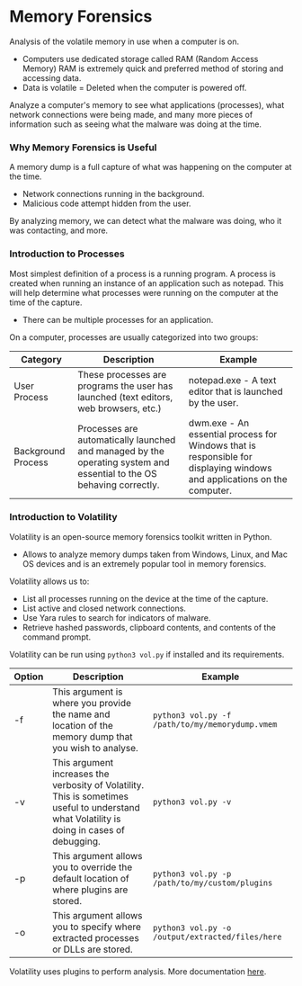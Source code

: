 # Memory Forensics

Analysis of the volatile memory in use when a computer is on.&#x20;

* Computers use dedicated storage called RAM (Random Access Memory) RAM is extremely quick and preferred method of storing and accessing data.&#x20;
* Data is volatile = Deleted when the computer is powered off.

Analyze a computer's memory to see what applications (processes), what network connections were being made, and many more pieces of information such as seeing what the malware was doing at the time.

### Why Memory Forensics is Useful

A memory dump is a full capture of what was happening on the computer at the time.

* Network connections running in the background.
* Malicious code attempt hidden from the user.

By analyzing memory, we can detect what the malware was doing, who it was contacting, and more.

### Introduction to Processes

Most simplest definition of a process is a running program. A process is created when running an instance of an application such as notepad. This will help determine what processes were running on the computer at the time of the capture.

* There can be multiple processes for an application.

On a computer, processes are usually categorized into two groups:

| Category           | Description                                                                                                          | Example                                                                                                                 |
| ------------------ | -------------------------------------------------------------------------------------------------------------------- | ----------------------------------------------------------------------------------------------------------------------- |
| User Process       | These processes are programs the user has launched (text editors, web browsers, etc.)                                | notepad.exe - A text editor that is launched by the user.                                                               |
| Background Process | Processes are automatically launched and managed by the operating system and essential to the OS behaving correctly. | dwm.exe - An essential process for Windows that is responsible for displaying windows and applications on the computer. |

### Introduction to Volatility

Volatility is an open-source memory forensics toolkit written in Python.

* Allows to analyze memory dumps taken from Windows, Linux, and Mac OS devices and is an extremely popular tool in memory forensics.

Volatility allows us to:

* List all processes running on the device at the time of the capture.
* List active and closed network connections.
* Use Yara rules to search for indicators of malware.
* Retrieve hashed passwords, clipboard contents, and contents of the command prompt.

Volatility can be run using `python3 vol.py` if installed and its requirements.

| Option | Description                                                                                                                                 | Example                                                              |
| ------ | ------------------------------------------------------------------------------------------------------------------------------------------- | -------------------------------------------------------------------- |
| -f     | This argument is where you provide the name and location of the memory dump that you wish to analyse.                                       | `python3 vol.py -f /path/to/my/memorydump.vmem`                      |
| -v     | This argument increases the verbosity of Volatility. This is sometimes useful to understand what Volatility is doing in cases of debugging. | <p><code>python3 vol.py -v</code> <br></p>                           |
| -p     | This argument allows you to override the default location of where plugins are stored.                                                      | <p><code>python3 vol.py -p /path/to/my/custom/plugins</code><br></p> |
| -o     | This argument allows you to specify where extracted processes or DLLs are stored.                                                           | `python3 vol.py -o /output/extracted/files/here`                     |

Volatility uses plugins to perform analysis. More documentation [here](https://volatility3.readthedocs.io/en/latest/volatility3.plugins.html).

